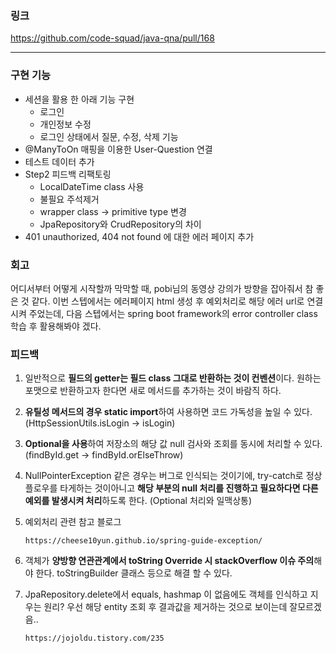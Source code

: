 ### 링크
https://github.com/code-squad/java-qna/pull/168

------

### 구현 기능
- 세션을 활용 한 아래 기능 구현
  - 로그인
  - 개인정보 수정
  - 로그인 상태에서 질문, 수정, 삭제 기능 
- @ManyToOn 매핑을 이용한 User-Question 연결
- 테스트 데이터 추가
- Step2 피드백 리팩토링
  - LocalDateTime class 사용
  - 불필요 주석제거
  - wrapper class -> primitive type 변경
  - JpaRepository와 CrudRepository의 차이
- 401 unauthorized, 404 not found 에 대한 에러 페이지 추가

### 회고
어디서부터 어떻게 시작할까 막막할 때, pobi님의 동영상 강의가 방향을 잡아줘서 참 좋은 것 같다. 이번 스텝에서는 에러페이지 html 생성 후 예외처리로 해당 에러 url로 연결시켜 주었는데, 다음 스텝에서는 spring boot framework의 error controller class 학습 후 활용해봐야 겠다.

### 피드백
   1. 일반적으로 **필드의 getter는 필드 class 그대로 반환하는 것이 컨벤션**이다. 원하는 포맷으로 반환하고자 한다면 새로 메서드를 추가하는 것이 바람직 하다.

   2. **유틸성 메서드의 경우 static import**하여 사용하면 코드 가독성을 높일 수 있다. (HttpSessionUtils.isLogin -> isLogin)

   3. **Optional을 사용**하여 저장소의 해당 값 null 검사와 조회를 동시에 처리할 수 있다. (findById.get -> findById.orElseThrow)

   4. NullPointerException 같은 경우는 버그로 인식되는 것이기에, try-catch로 정상 플로우를 타게하는 것이아니고 **해당 부분의 null 처리를 진행하고 필요하다면 다른 예외를 발생시켜 처리**하도록 한다. (Optional 처리와 일맥상통)

   5. 예외처리 관련 참고 블로그

      ```
      https://cheese10yun.github.io/spring-guide-exception/
      ```

   6. 객체가 **양방향 연관관계에서 toString Override 시 stackOverflow 이슈 주의**해야 한다. toStringBuilder 클래스 등으로 해결 할 수 있다.

   7. JpaRepository.delete에서 equals, hashmap 이 없음에도 객체를 인식하고 지우는 원리? 우선 해당 entity 조회 후 결과값을 제거하는 것으로 보이는데 잘모르겠음..

      ```
      https://jojoldu.tistory.com/235
      ```
